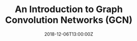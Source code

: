 ---
title: An Introduction to Graph Convolution Networks (GCN)

event: RBC Global Cybersecurity Technical Discussion
# event_url:

location: Royal Bank of Canada
address:
  street: 88 Queens Quay St W
  city: Toronto
  region: 
  postcode: 'M5J 0B6, ON'
  country: Canada

# summary: An example talk using Wowchemy's Markdown slides feature.
# abstract: "Lorem ipsum dolor sit amet, consectetur adipiscing elit. Duis posuere tellusac convallis placerat. Proin tincidunt magna sed ex sollicitudin condimentum. Sed ac faucibus dolor, scelerisque sollicitudin nisi. Cras purus urna, suscipit quis sapien eu, pulvinar tempor diam."

# Talk start and end times.
#   End time can optionally be hidden by prefixing the line with `#`.
date: "2018-12-06T13:00:00Z"
date_end: "2018-12-06T14:00:00Z"
all_day: false

# Schedule page publish date (NOT talk date).
publishDate: "2018-12-06T14:00:00Z"

authors:
- admin

tags:
- Graph Theory
- Statistical Learning
- Deep Learning

# Is this a featured talk? (true/false)
# featured: false

image:
  caption: 'Image credit: [**Unsplash**](https://unsplash.com/photos/8bghKxNU1j0)'
  focal_point: Right

# links:
# - icon: twitter
#   icon_pack: fab
#   name: Follow
#   url: https://twitter.com/georgecushen
# url_code: ""
# url_pdf: ""
url_slides: "slides/gcn/gcn.pdf"
# url_video: ""

# Markdown Slides (optional).
#   Associate this talk with Markdown slides.
#   Simply enter your slide deck's filename without extension.
#   E.g. `slides = "example-slides"` references `content/slides/example-slides.md`.
#   Otherwise, set `slides = ""`.
# slides: files/gcn.pdf

# Projects (optional).
#   Associate this post with one or more of your projects.
#   Simply enter your project's folder or file name without extension.
#   E.g. `projects = ["internal-project"]` references `content/project/deep-learning/index.md`.
#   Otherwise, set `projects = []`.
# projects:
# - example
---